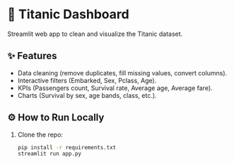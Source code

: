 # 🚢 Titanic Dashboard

Streamlit web app to clean and visualize the Titanic dataset.

## ✨ Features
- Data cleaning (remove duplicates, fill missing values, convert columns).
- Interactive filters (Embarked, Sex, Pclass, Age).
- KPIs (Passengers count, Survival rate, Average age, Average fare).
- Charts (Survival by sex, age bands, class, etc.).

## ⚙️ How to Run Locally
1. Clone the repo:
   ```bash
   pip install -r requirements.txt
   streamlit run app.py


